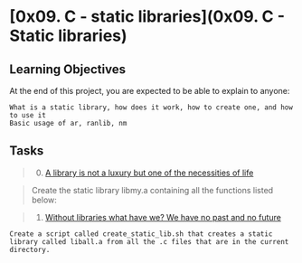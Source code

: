 # [0x09. C - static libraries](0x09. C - Static libraries)

## Learning Objectives

At the end of this project, you are expected to be able to explain to anyone:

	What is a static library, how does it work, how to create one, and how to use it
	Basic usage of ar, ranlib, nm

## Tasks

> 0. [A library is not a luxury but one of the necessities of life](https://github.coma/actrx/alx-low_level_programming/blob/main/0x09-static_libraries/libmy.a)

> 	Create the static library libmy.a containing all the functions listed below:

> 1. [Without libraries what have we? We have no past and no future](https://github.com/actrx/alx-low_level_programming/blob/main/0x09-static_libraries/create_static_lib.sh)

	Create a script called create_static_lib.sh that creates a static library called liball.a from all the .c files that are in the current directory.
